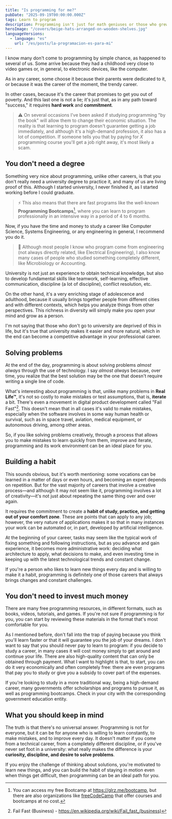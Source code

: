 ```yaml
---
title: "Is programming for me?"
pubDate: "2025-09-19T00:00:00.000Z"
tags: Learn to program
description: Programming isn't just for math geniuses or those who grew up with video games. It requires curiosity, discipline, and the habit of solving problems. Discover if this path, full of challenges and constant learning, could be the ideal career for you.
heroImage: "/covers/beige-hats-arranged-on-wooden-shelves.jpg"
languageVersions:
  - language: "es"
    url: "/es/posts/la-programacion-es-para-mi"
---
```


I know many don't come to programming by simple chance, as happened to several of us. Some arrive because they had a childhood very close to video games or, in general, to electronic devices, like the computer.

As in any career, some choose it because their parents were dedicated to it, or because it was the career of the moment, the trendy career.

In other cases, because it's the career that promises to get you out of poverty. And this last one is not a lie; it's just that, as in any path toward "success," it requires **hard work** and **commitment**.

> ⚠️ On several occasions I've been asked if studying programming "by the book" will allow them to change their economic situation. The reality is that learning to program doesn't guarantee getting a job immediately, and although it's a high-demand profession, it also has a lot of competition. If someone tells you that by paying for *X* programming course you'll get a job right away, it's most likely a scam.

## You don't need a degree
Something very nice about programming, unlike other careers, is that you don't really need a university degree to practice it, and many of us are living proof of this. Although I started university, I never finished it, as I started working before I could graduate.

> ⚡️ This also means that there are fast programs like the well-known **Programming Bootcamps**[^1], where you can learn to program professionally in an intensive way in a period of 4 to 6 months.

Now, if you have the time and money to study a career like Computer Science, Systems Engineering, or any engineering in general, I recommend you do it.

> 🍙 Although most people I know who program come from engineering (not always directly related, like Electrical Engineering), I also know many cases of people who studied something completely different, like Microbiology or Accounting.

University is not just an experience to obtain technical knowledge, but also to develop fundamental skills like teamwork, self-learning, effective communication, discipline (a lot of discipline), conflict resolution, etc.

On the other hand, it's a very enriching stage of adolescence and adulthood, because it usually brings together people from different cities and with different contexts, which helps you analyze things from other perspectives. This richness in diversity will simply make you open your mind and grow as a person.

I'm not saying that those who don't go to university are deprived of this in life, but it's true that university makes it easier and more natural, which in the end can become a competitive advantage in your professional career.

## Solving problems
At the end of the day, programming is about solving problems *almost always* through the use of technology. I say *almost always* because, over time, you realize that the best solution may be the one that doesn't require writing a single line of code.

What's interesting about programming is that, unlike many problems in **Real Life™**, it's not so costly to make mistakes or test assumptions, that is, **iterate** a bit. There's even a movement in digital product development called "Fail Fast"[^2]. This doesn't mean that in all cases it's valid to make mistakes, especially when the software involves in some way human health or survival, such as in space travel, aviation, medical equipment, or autonomous driving, among other areas.

So, if you like solving problems creatively, through a process that allows you to make mistakes to learn quickly from them, improve and iterate, programming and its work environment can be an ideal place for you.

## Building a habit
This sounds obvious, but it's worth mentioning: some vocations can be learned in a matter of days or even hours, and becoming an expert depends on repetition. But for the vast majority of careers that involve a creative process—and although it may not seem like it, programming involves a lot of creativity—it's not just about repeating the same thing over and over again.

It requires the commitment to create a **habit of study, practice, and getting out of your comfort zone**. These are points that can apply to any job; however, the very nature of applications makes it so that in many instances your work can be automated or, in part, developed by artificial intelligence.

At the beginning of your career, tasks may seem like the typical work of fixing something and following instructions, but as you advance and gain experience, it becomes more administrative work: deciding what architecture to apply, what decisions to make, and even investing time in keeping up with the latest technological trends and constant change.

If you're a person who likes to learn new things every day and is willing to make it a habit, programming is definitely one of those careers that always brings changes and constant challenges.

## You don't need to invest much money
There are many free programming resources, in different formats, such as books, videos, tutorials, and games. If you're not sure if programming is for you, you can start by reviewing these materials in the format that's most comfortable for you.

As I mentioned before, don't fall into the trap of paying because you think you'll learn faster or that it will guarantee you the job of your dreams. I don't want to say that you should never pay to learn to program: if you decide to study a career, in many cases it will cost money simply to get around and continue your life. There are also high-quality content that can only be obtained through payment. What I want to highlight is that, to start, you can do it very economically and often completely free: there are even programs that pay you to study or give you a subsidy to cover part of the expenses.

If you're looking to study in a more traditional way, being a high-demand career, many governments offer scholarships and programs to pursue it, as well as programming bootcamps. Check in your city with the corresponding government education entity.

## What you should keep in mind
The truth is that there's no universal answer. Programming is not for everyone, but it can be for anyone who is willing to learn constantly, to make mistakes, and to improve every day. It doesn't matter if you come from a technical career, from a completely different discipline, or if you've never set foot in a university: what really makes the difference is your **curiosity, discipline, and desire to solve problems**.

If you enjoy the challenge of thinking about solutions, you're motivated to learn new things, and you can build the habit of staying in motion even when things get difficult, then programming can be an ideal path for you.

[^1]: You can access my free Bootcamp at https://glrz.me/bootcamp, but there are also organizations like [freeCodeCamp](https://www.freecodecamp.org/espanol/) that offer courses and bootcamps at no cost.
[^2]: Fail Fast (Business) - https://en.wikipedia.org/wiki/Fail_fast_(business)
